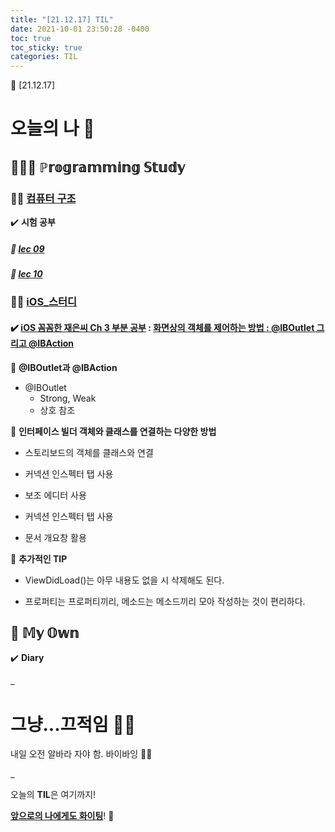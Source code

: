 ```yaml
---
title: "[21.12.17] TIL"
date: 2021-10-01 23:50:28 -0400
toc: true
toc_sticky: true
categories: TIL
---
```


📝 [21.12.17]

# 오늘의 나 💭

## 👩🏻‍💻 ℙ𝕣𝕠𝕘𝕣𝕒𝕞𝕞𝕚𝕟𝕘 𝕊𝕥𝕦𝕕𝕪

### ☝🏻 <u>컴퓨터 구조</u>

✔️ **시험 공부**

##### 📑 **<u>lec 09</u>** 

##### 📑 **<u>lec 10</u>**


### ☝🏻 <u>iOS_스터디</u>

#### ✔️ **<u>iOS 꼼꼼한 재은씨 Ch 3 부분 공부</u> : [화면상의 객체를 제어하는 방법 : @IBOutlet 그리고 @IBAction]()**     

📌 **@IBOutlet과 @IBAction**  

- @IBOutlet
	- Strong, Weak
	- 상호 참조 


📌 **인터페이스 빌더 객체와 클래스를 연결하는 다양한 방법**    

- 스토리보드의 객체를 클래스와 연결

- 커넥션 인스펙터 탭 사용

- 보조 에디터 사용

- 커넥션 인스펙터 탭 사용

- 문서 개요창 활용

📌 **추가적인 TIP**  

- ViewDidLoad()는 아무 내용도 없을 시 삭제해도 된다.

- 프로퍼티는 프로퍼티끼리, 메소드는 메소드끼리 모아 작성하는 것이 편리하다.


## 🌝 𝕄𝕪 𝕆𝕨𝕟           

✔️ **Diary**      

_
  
# 그냥...끄적임 ✍🏻

내일 오전 알바라 자야 함. 바이바잉 😶‍🌫️     


_



<div class="notice--primary" markdown="1">
오늘의 <strong>TIL</strong>은 여기까지!     
      
<strong><u>앞으로의 나에게도 화이팅</u></strong>! 🌸 
</div>

